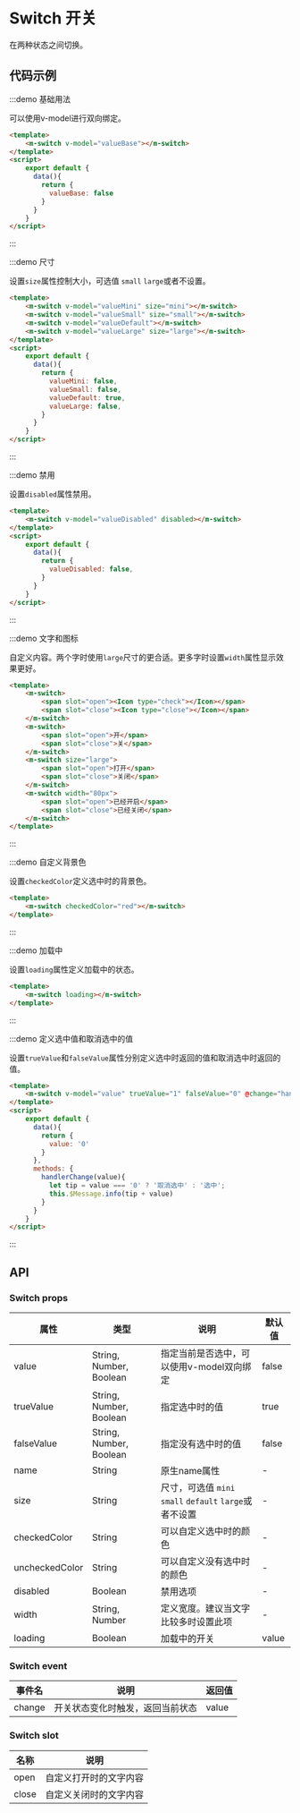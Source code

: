 # Switch 开关

在两种状态之间切换。

## 代码示例


:::demo 基础用法

可以使用v-model进行双向绑定。

```html
<template>
    <m-switch v-model="valueBase"></m-switch>
</template>
<script>
    export default {
      data(){
        return {
          valueBase: false
        }
      }
    }
</script>

```

:::


:::demo 尺寸

设置`size`属性控制大小，可选值 `small` `large`或者不设置。

```html
<template>
    <m-switch v-model="valueMini" size="mini"></m-switch>
    <m-switch v-model="valueSmall" size="small"></m-switch>
    <m-switch v-model="valueDefault"></m-switch>
    <m-switch v-model="valueLarge" size="large"></m-switch>
</template>
<script>
    export default {
      data(){
        return {
          valueMini: false,
          valueSmall: false,
          valueDefault: true,
          valueLarge: false,
        }
      }
    }
</script>

```

:::


:::demo 禁用

设置`disabled`属性禁用。

```html
<template>
    <m-switch v-model="valueDisabled" disabled></m-switch>
</template>
<script>
    export default {
      data(){
        return {
          valueDisabled: false,
        }
      }
    }
</script>

```

:::


:::demo 文字和图标

自定义内容。两个字时使用`large`尺寸的更合适。更多字时设置`width`属性显示效果更好。

```html
<template>
    <m-switch>
        <span slot="open"><Icon type="check"></Icon></span>
        <span slot="close"><Icon type="close"></Icon></span>
    </m-switch>
    <m-switch>
        <span slot="open">开</span>
        <span slot="close">关</span>
    </m-switch>
    <m-switch size="large">
        <span slot="open">打开</span>
        <span slot="close">关闭</span>
    </m-switch>
    <m-switch width="80px">
        <span slot="open">已经开启</span>
        <span slot="close">已经关闭</span>
    </m-switch>
</template>

```

:::


:::demo 自定义背景色

设置`checkedColor`定义选中时的背景色。

```html
<template>
    <m-switch checkedColor="red"></m-switch>
</template>

```

:::


:::demo 加载中

设置`loading`属性定义加载中的状态。

```html
<template>
    <m-switch loading></m-switch>
</template>

```

:::


:::demo 定义选中值和取消选中的值

设置`trueValue`和`falseValue`属性分别定义选中时返回的值和取消选中时返回的值。

```html
<template>
    <m-switch v-model="value" trueValue="1" falseValue="0" @change="handlerChange"></m-switch>
</template>
<script>
    export default {
      data(){
        return {
          value: '0'
        }
      },
      methods: {
        handlerChange(value){
          let tip = value === '0' ? '取消选中' : '选中';
          this.$Message.info(tip + value)
        }
      }
    }
</script>

```

:::



## API

### Switch props

| 属性 | 类型 | 说明 | 默认值 |
| ---- | ---- | ---- | ---- |
| value | String, Number, Boolean | 指定当前是否选中，可以使用v-model双向绑定 | false |
| trueValue | String, Number, Boolean | 指定选中时的值 | true |
| falseValue | String, Number, Boolean | 指定没有选中时的值 | false |
| name | String | 原生name属性 | - |
| size | String | 尺寸，可选值 `mini` `small` `default` `large`或者不设置 | - |
| checkedColor | String | 可以自定义选中时的颜色 | - |
| uncheckedColor | String | 可以自定义没有选中时的颜色 | - |
| disabled | Boolean | 禁用选项 | - |
| width | String, Number | 定义宽度。建议当文字比较多时设置此项 | - |
| loading | Boolean | 加载中的开关 | value |


### Switch event

| 事件名 | 说明 | 返回值 |
| ---- | ---- | ---- |
| change | 开关状态变化时触发，返回当前状态 | value |


### Switch slot

| 名称 | 说明 |
| ---- | ---- |
| open | 自定义打开时的文字内容 |
| close | 自定义关闭时的文字内容 |
